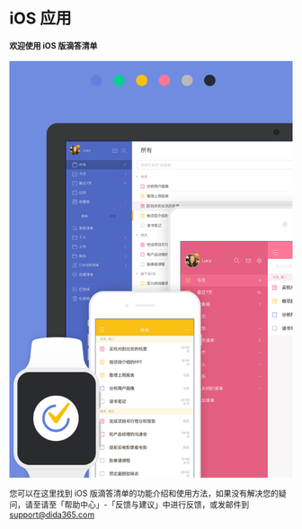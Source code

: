 # iOS 应用

#### 欢迎使用 iOS 版滴答清单

![](./images/ios/Cover.png)

您可以在这里找到 iOS 版滴答清单的功能介绍和使用方法，如果没有解决您的疑问，请至请至「帮助中心」-「反馈与建议」中进行反馈，或发邮件到 support@dida365.com

